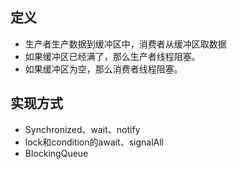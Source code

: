 ## 定义

- 生产者生产数据到缓冲区中，消费者从缓冲区取数据
- 如果缓冲区已经满了，那么生产者线程阻塞。
- 如果缓冲区为空，那么消费者线程阻塞。

## 实现方式

- Synchronized、wait、notify
- lock和condition的await、signalAll
- BlockingQueue

